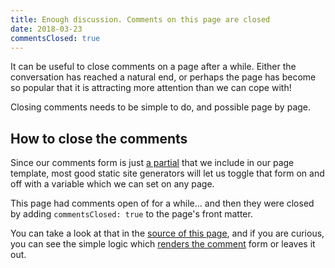 ```yaml
---
title: Enough discussion. Comments on this page are closed
date: 2018-03-23
commentsClosed: true
---
```


It can be useful to close comments on a page after a while. Either the conversation has reached a natural end, or perhaps the page has become so popular that it is attracting more attention than we can cope with!

Closing comments needs to be simple to do, and possible page by page.


## How to close the comments

Since our comments form is just [a partial](https://github.com/philhawksworth/jamstack-comments-engine/blob/master/src/site/_includes/comment-form.njk) that we include in our page template, most good static site generators will let us toggle that form on and off with a variable which we can set on any page.

This page had comments open of for a while... and then they were closed by adding `commentsClosed: true` to the page's front matter.

You can take a look at that in the [source of this page](https://github.com/philhawksworth/jamstack-comments-engine/blob/master/src/site/posts/enough-discussion-closing-comments.md), and if you are curious, you can see the simple logic which [renders the comment](https://raw.githubusercontent.com/philhawksworth/jamstack-comments-engine/master/src/site/_includes/layouts/post.md) form or leaves it out.





